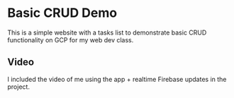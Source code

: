 # Basic CRUD Demo

This is a simple website with a tasks list to demonstrate basic CRUD functionality on GCP for my web dev class. 


## Video
I included the video of me using the app + realtime Firebase updates in the project.
